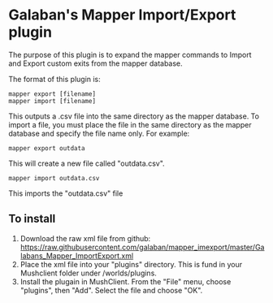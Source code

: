 # Galaban's Mapper Import/Export plugin
The purpose of this plugin is to expand the mapper commands to Import and Export custom exits from the mapper database.

The format of this plugin is:

    mapper export [filename]
    mapper import [filename]

This outputs a .csv file into the same directory as the mapper database.  To import a file, you must place the file in the same directory as the mapper database and specify the file name only.  For example:

    mapper export outdata

This will create a new file called "outdata.csv".

    mapper import outdata.csv

This imports the "outdata.csv" file

## To install
1. Download the raw xml file from github:
https://raw.githubusercontent.com/galaban/mapper_imexport/master/Galabans_Mapper_ImportExport.xml
2. Place the xml file into your "plugins" directory.  This is fund in your Mushclient folder under /worlds/plugins.
3. Install the plugain in MushClient.  From the "File" menu, choose "plugins", then "Add".  Select the file and choose "OK".

